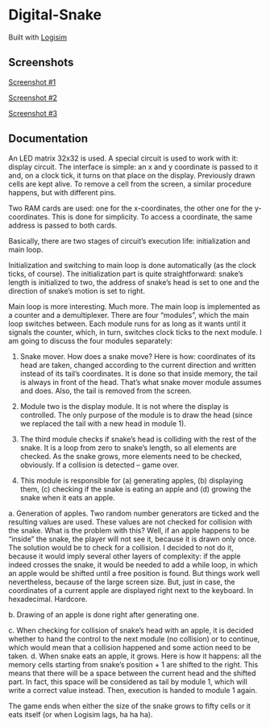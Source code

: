 # Digital-Snake
Built with [Logisim](http://www.cburch.com/logisim/)

## Screenshots

[Screenshot #1](https://github.com/meatich/Digital-Snake/blob/master/sshot-16.png)

[Screenshot #2](https://github.com/meatich/Digital-Snake/blob/master/sshot-25.png)

[Screenshot #3](https://github.com/meatich/Digital-Snake/blob/master/sshot-27.png)

## Documentation
An LED matrix 32x32 is used. A special circuit is used to work with it: display circuit. The interface is simple: an x and y coordinate is passed to it and, on a clock tick, it turns on that place on the display. Previously drawn cells are kept alive. To remove a cell from the screen, a similar procedure happens, but with different pins.

Two RAM cards are used: one for the x-coordinates, the other one for the y-coordinates. This is done for simplicity. To access a coordinate, the same address is passed to both cards. 

Basically, there are two stages of circuit’s execution life: initialization and main loop. 

Initialization and switching to main loop is done automatically (as the clock ticks, of course). The initialization part is quite straightforward: snake’s length is initialized to two, the address of snake’s head is set to one and the direction of snake’s motion is set to right. 

Main loop is more interesting. Much more. The main loop is implemented as a counter and a demultiplexer. There are four “modules”, which the main loop switches between. Each module runs for as long as it wants until it signals the counter, which, in turn, switches clock ticks to the next module. I am going to discuss the four modules separately:

1. Snake mover. How does a snake move? Here is how: coordinates of its head are taken, changed according to the current direction and written instead of its tail’s coordinates. It is done so that inside memory, the tail is always in front of the head. That’s what snake mover module assumes and does. Also, the tail is removed from the screen.

2. Module two is the display module. It is not where the display is controlled. The only purpose of the module is to draw the head (since we replaced the tail with a new head in module 1).

3. The third module checks if snake’s head is colliding with the rest of the snake. It is a loop from zero to snake’s length, so all elements are checked. As the snake grows, more elements need to be checked, obviously. If a collision is detected – game over.

4. This module is responsible for (a) generating apples, (b) displaying them, (c) checking if the snake is eating an apple and (d) growing the snake when it eats an apple. 

  a.	Generation of apples. Two random number generators are ticked and the resulting values are used. These values are not checked for collision with the snake. What is the problem with this? Well, if an apple happens to be “inside” the snake, the player will not see it, because it is drawn only once. The solution would be to check for a collision. I decided to not do it, because it would imply several other layers of complexity: if the apple indeed crosses the snake, it would be needed to add a while loop, in which an apple would be shifted until a free position is found. But things work well nevertheless, because of the large screen size. But, just in case, the coordinates of a current apple are displayed right next to the keyboard. In hexadecimal. Hardcore. 
  
  b.	Drawing of an apple is done right after generating one.
  
  c.	When checking for collision of snake’s head with an apple, it is decided whether to hand the control to the next module (no collision) or to continue, which would mean that a collision happened and some action need to be taken.
  d.	 When snake eats an apple, it grows. Here is how it happens: all the memory cells starting from snake’s position + 1 are shifted to the right. This means that there will be a space between the current head and the shifted part. In fact, this space will be considered as tail by module 1, which will write a correct value instead. Then, execution is handed to module 1 again.

The game ends when either the size of the snake grows to fifty cells or it eats itself (or when Logisim lags, ha ha ha).
